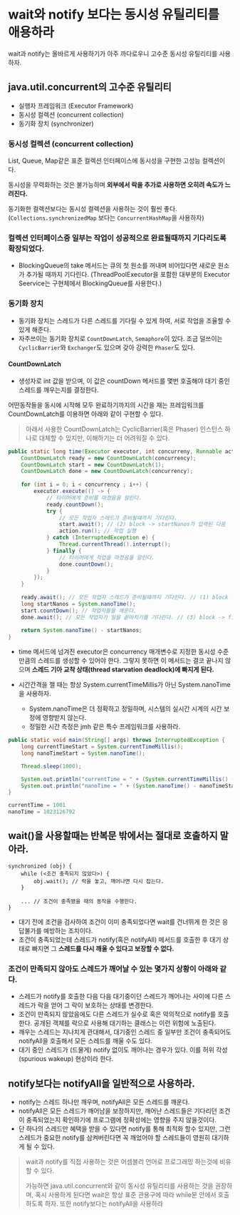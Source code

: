 # wait와 notify 보다는 동시성 유틸리티를 애용하라

wait과 notify는 올바르게 사용하기가 아주 까다로우니 고수준 동시성 유틸리티를 사용하자.



## java.util.concurrent의 고수준 유틸리티

- 실행자 프레임워크 (Executor Framework)
- 동시성 컬렉션 (concurrent collection)
- 동기화 장치 (synchronizer)



### 동시성 컬렉션 (concurrent collection)

List, Queue, Map같은 표준 컬렉션 인터페이스에 동시성을 구현한 고성능 컬렉션이다.

동시성을 무력화하는 것은 불가능하며 **외부에서 락을 추가로 사용하면 오히려 속도가 느려진다.**

동기화한 컬렉션보다는 동시성 컬렉션을 사용하는 것이 훨씬 좋다. (`Collections.synchronizedMap` 보다는 `ConcurrentHashMap`을 사용하자)



### 컬렉션 인터페이스중 일부는 작업이 성공적으로 완료될때까지 기다리도록 확장되었다.

- BlockingQueue의 take 메서드는 큐의 첫 원소를 꺼내며 비어있다면 새로운 원소가 추가될 때까지 기다린다. (ThreadPoolExecutor을 포함한 대부분의 Executor Seervice는 구현체에서 BlockingQueue를 사용한다.)

  

### 동기화 장치

- 동기화 장치는 스레드가 다른 스레드를 기다릴 수 있게 하여, 서로 작업을 조율할 수 있게 해준다.
- 자주쓰이는 동기화 장치로 `CountDownLatch`, `Semaphore`이 있다. 조금 덜쓰이는 `CyclicBarrier`와 `Exchanger`도 있으며 갖아 강력한 `Phaser`도 있다.



#### CountDownLatch

- 생성자로 int 값을 받으며, 이 값은 countDown 메서드를 몇번 호출해야 대기 중인 스레드를 깨우는지를 결정한다.

어떤동작들을 동시에 시작해 모두 완료하기까지의 시간을 재는 프레임워크를 CountDownLatch를 이용하면 아래와 같이 구현할 수 있다.

> 아래서 사용한 CountDownLatch는 CyclicBarrier(혹은 Phaser) 인스턴스 하나로 대체할 수 있지만, 이해하기는 더 어려워질 수 있다.

```java
public static long time(Executor executor, int concurreny, Runnable action) throws InterruptedException {
	CountDownLatch ready = new CountDownLatch(concurrency);
	CountDownLatch start = new CountDownLatch(1);
	CountDownLatch done = new CountDownLatch(concurrency);
	
	for (int i = 0; i < concurrency ; i++) {
		executor.execute(() -> {
			// 타이머에게 준비를 마쳤음을 알린다.
			ready.countDown(); 
			try {
				// 모든 작업자 스레드가 준비될떄까지 기다린다.
				start.await(); // (2) block -> startNanos가 입력된 다음
				action.run(); // 작업 실행
			} catch (InterruptedException e) {
				Thread.currentThread().interrupt();
			} finally {
				// 타이머에게 작업을 마쳤음을 알린다.
				done.countDown();
			}
		});
	}
	
	ready.await(); // 모든 작업자 스레드가 준비될떄까지 기다린다. // (1) block -> execute 내  ready.countDown() 이 호출될때까지 대기
	long startNanos = System.nanoTime();
	start.countDown(); // 작업자들을 깨운다.
	done.await(); // 모든 작업자가 일을 끝마치기를 기다린다. // (3) block -> finally 블록에 진입후 countDown을 호출할때까지 대기.
	
	return System.nanoTime() - startNanos;
}
```

- time 메서드에 넘겨진 executor은 concurrency 매개변수로 지정한 동시성 수준만큼의 스레드를 생성할 수 있어야 한다. 그렇지 못하면 이 메서드는 결코 끝나지 않으며 **스레드 기아 교착 상태(thread starvation deadlock)에 빠지게 된다.**

- 시간간격을 잴 때는 항상 System.currentTimeMillis가 아닌 System.nanoTime을 사용하자.
  - System.nanoTime은 더 정확하고 정밀하며, 시스템의 실시간 시계의 시간 보정에 영향받지 않는다.
  - 정밀한 시간 측정은 jmh 같은 특수 프레임워크를 사용하라.

```java
public static void main(String[] args) throws InterruptedException {
	long currentTimeStart = System.currentTimeMillis();
	long nanoTimeStart = System.nanoTime();

	Thread.sleep(1000);

	System.out.println("currentTime = " + (System.currentTimeMillis() - currentTimeStart));
	System.out.println("nanoTime = " + (System.nanoTime() - nanoTimeStart));
}
```

<output>

```java
currentTime = 1001
nanoTime = 1023126792
```



## wait()을 사용할때는 반복문 밖에서는 절대로 호출하지 말아라.

```
synchronized (obj) {
	while (<조건 충족되지 않았다>) {
		obj.wait(); // 락을 놓고, 깨어나면 다시 잡는다.
	}
	
	... // 조건이 충족됐을 때의 동작을 수행한다.
}
```

- 대기 전에 조건을 검사하여 조건이 이미 충족되었다면 wait를 건너뛰게 한 것은 응답불가를 예방하는 조치이다.
- 조건이 충족되었는데 스레드가 notify(혹은 notifyAll) 메서드를 호출한 후 대기 상태로 빠지면 그 **스레드를 다시 깨울 수 있다고 보장할 수 없다.**



### 조건이 만족되지 않아도 스레드가 깨어날 수 있는 몇가지 상황이 아래와 같다.

- 스레드가 notify를 호출한 다음 다음 대기중이던 스레드가 깨어나는 사이에 다른 스레드가 락을 얻어 그 락이 보호하는 상태를 변경한다.
- 조건이 만족되지 않았음에도 다른 스레드가 실수로 혹은 악의적으로 notify를 호출한다. 공개된 객체를 락으로 사용해 대기하는 클래스는 이런 위험에 노출된다.
- 깨우는 스레드는 지나치게 관대해서, 대기중인 스레드 중 일부만 조건이 충족되어도 notifyAll을 호출해서 모든 스레드를 깨울 수도 있다.
- 대기 중인 스레드가 (드물게) notify 없이도 깨어나는 경우가 있다. 이를 허위 각성(spurious wakeup) 현상이라 한다.



## notify보다는 notifyAll을 일반적으로 사용하라.

- notify는 스레드 하나만 깨우며, notifyAll은 모든 스레드를 깨운다.
- notifyAll은 모든  스레드가 깨어남을 보장하지만, 깨어난 스레드들은 기다리던 조건이 충족되었는지  확인하기에 프로그램에 정확성에는 영향을 주지 않을것이다.
- 단 하나의 스레드만 혜택을 받을 수 있다면 notify를 통해 최적화 할수 있지만, 그런 스레드가 중요한 notify를 삼켜버린다면 꼭 깨었어야 할 스레드들이 영원히 대기하게 될 수 있다.



> wait과 notify를 직접 사용하는 것은 어셈블리 언어로 프로그래밍 하는것에 비유할 수 있다.
>
> 가능하면 java.util.concurrent와 같이 동시성 유틸리티를 사용하는 것을 권장하며, 혹시 사용하게 된다면 wait은 항상 표준 관용구에 따라 while문 안에서 호출하도록 하자. 또한 notify보다는 notifyAll을 사용하라